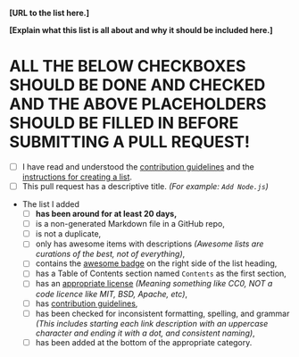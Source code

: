 <!-- Please fill in the **bold** fields and tick all applicable boxes by placing an "x" inside "[ ]". -->

**[URL to the list here.]**

**[Explain what this list is all about and why it should be included here.]**

# ALL THE BELOW CHECKBOXES SHOULD BE DONE AND CHECKED AND THE ABOVE PLACEHOLDERS SHOULD BE FILLED IN BEFORE SUBMITTING A PULL REQUEST!

- [ ] I have read and understood the [contribution guidelines](https://github.com/sindresorhus/awesome/blob/master/contributing.md) and the [instructions for creating a list](https://github.com/sindresorhus/awesome/blob/master/create-list.md).
- [ ] This pull request has a descriptive title. *(For example: `Add Node.js`)*
- The list I added
	- [ ] **has been around for at least 20 days,**
	- [ ] is a non-generated Markdown file in a GitHub repo,
	- [ ] is not a duplicate,
	- [ ] only has awesome items with descriptions *(Awesome lists are curations of the best, not of everything)*,
	- [ ] contains the [awesome badge](https://github.com/sindresorhus/awesome/blob/master/awesome.md#awesome-badge) on the right side of the list heading,
	- [ ] has a Table of Contents section named `Contents` as the first section,
	- [ ] has an [appropriate license](https://github.com/sindresorhus/awesome/blob/master/awesome.md#choose-an-appropriate-license) *(Meaning something like CC0, NOT a code licence like MIT, BSD, Apache, etc)*,
	- [ ] has [contribution guidelines](https://github.com/sindresorhus/awesome/blob/master/awesome.md#include-contribution-guidelines),
	- [ ] has been checked for inconsistent formatting, spelling, and grammar *(This includes starting each link description with an uppercase character and ending it with a dot, and consistent naming)*,
	- [ ] has been added at the bottom of the appropriate category.
